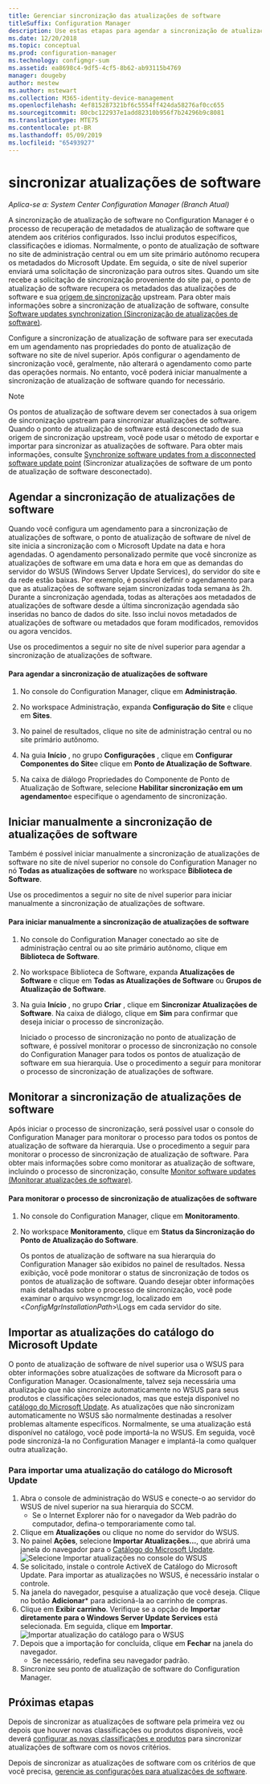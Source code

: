 ```yaml
---
title: Gerenciar sincronização das atualizações de software
titleSuffix: Configuration Manager
description: Use estas etapas para agendar a sincronização de atualizações de software, iniciar a sincronização de atualizações de software manualmente e monitorar a sincronização de atualizações de software.
ms.date: 12/20/2018
ms.topic: conceptual
ms.prod: configuration-manager
ms.technology: configmgr-sum
ms.assetid: ea8698c4-9df5-4cf5-8b62-ab93115b4769
manager: dougeby
author: mestew
ms.author: mstewart
ms.collection: M365-identity-device-management
ms.openlocfilehash: 4ef815287321bf6c5554ff424da58276af0cc655
ms.sourcegitcommit: 80cbc122937e1add82310b956f7b24296b9c8081
ms.translationtype: MTE75
ms.contentlocale: pt-BR
ms.lasthandoff: 05/09/2019
ms.locfileid: "65493927"
---
```

#  <a name="BKMK_SUMSync"></a> sincronizar atualizações de software

*Aplica-se a: System Center Configuration Manager (Branch Atual)*

 A sincronização de atualização de software no Configuration Manager é o processo de recuperação de metadados de atualização de software que atendem aos critérios configurados. Isso inclui produtos específicos, classificações e idiomas. Normalmente, o ponto de atualização de software no site de administração central ou em um site primário autônomo recupera os metadados do Microsoft Update. Em seguida, o site de nível superior enviará uma solicitação de sincronização para outros sites. Quando um site recebe a solicitação de sincronização proveniente do site pai, o ponto de atualização de software recupera os metadados das atualizações de software e sua [origem de sincronização](../plan-design/plan-for-software-updates.md#BKMK_SyncSource) upstream. Para obter mais informações sobre a sincronização de atualização de software, consulte [Software updates synchronization (Sincronização de atualizações de software)](../understand/software-updates-introduction.md#BKMK_Synchronization).

Configure a sincronização de atualização de software para ser executada em um agendamento nas propriedades do ponto de atualização de software no site de nível superior. Após configurar o agendamento de sincronização você, geralmente, não alterará o agendamento como parte das operações normais. No entanto, você poderá iniciar manualmente a sincronização de atualização de software quando for necessário.

  > [!NOTE]  
  >  Os pontos de atualização de software devem ser conectados à sua origem de sincronização upstream para sincronizar atualizações de software. Quando o ponto de atualização de software está desconectado de sua origem de sincronização upstream, você pode usar o método de exportar e importar para sincronizar as atualizações de software. Para obter mais informações, consulte [Synchronize software updates from a disconnected software update point](synchronize-software-updates-disconnected.md) (Sincronizar atualizações de software de um ponto de atualização de software desconectado).  

## <a name="schedule-software-updates-synchronization"></a>Agendar a sincronização de atualizações de software
Quando você configura um agendamento para a sincronização de atualizações de software, o ponto de atualização de software de nível de site inicia a sincronização com o Microsoft Update na data e hora agendadas. O agendamento personalizado permite que você sincronize as atualizações de software em uma data e hora em que as demandas do servidor do WSUS (Windows Server Update Services), do servidor do site e da rede estão baixas. Por exemplo, é possível definir o agendamento para que as atualizações de software sejam sincronizadas toda semana às 2h. Durante a sincronização agendada, todas as alterações aos metadados de atualizações de software desde a última sincronização agendada são inseridas no banco de dados do site. Isso inclui novos metadados de atualizações de software ou metadados que foram modificados, removidos ou agora vencidos.

Use os procedimentos a seguir no site de nível superior para agendar a sincronização de atualizações de software.  

#### <a name="to-schedule-software-updates-synchronization"></a>Para agendar a sincronização de atualizações de software  

  1.  No console do Configuration Manager, clique em **Administração**.  

  2.  No workspace Administração, expanda **Configuração do Site** e clique em **Sites**.  

  3.  No painel de resultados, clique no site de administração central ou no site primário autônomo.  

  4.  Na guia **Início** , no grupo **Configurações** , clique em **Configurar Componentes do Site**e clique em **Ponto de Atualização de Software**.  

  5.  Na caixa de diálogo Propriedades do Componente de Ponto de Atualização de Software, selecione **Habilitar sincronização em um agendamento**e especifique o agendamento de sincronização.  

## <a name="manually-start-software-updates-synchronization"></a>Iniciar manualmente a sincronização de atualizações de software
Também é possível iniciar manualmente a sincronização de atualizações de software no site de nível superior no console do Configuration Manager no nó **Todas as atualizações de software** no workspace **Biblioteca de Software**.  

Use os procedimentos a seguir no site de nível superior para iniciar manualmente a sincronização de atualizações de software.  

#### <a name="to-manually-start-software-updates-synchronization"></a>Para iniciar manualmente a sincronização de atualizações de software  

1. No console do Configuration Manager conectado ao site de administração central ou ao site primário autônomo, clique em **Biblioteca de Software**.  

2. No workspace Biblioteca de Software, expanda **Atualizações de Software** e clique em **Todas as Atualizações de Software** ou **Grupos de Atualização de Software**.  

3. Na guia **Início** , no grupo **Criar** , clique em **Sincronizar Atualizações de Software**. Na caixa de diálogo, clique em **Sim** para confirmar que deseja iniciar o processo de sincronização.  

   Iniciado o processo de sincronização no ponto de atualização de software, é possível monitorar o processo de sincronização no console do Configuration Manager para todos os pontos de atualização de software em sua hierarquia. Use o procedimento a seguir para monitorar o processo de sincronização de atualizações de software.  


## <a name="monitor-software-updates-synchronization"></a>Monitorar a sincronização de atualizações de software
Após iniciar o processo de sincronização, será possível usar o console do Configuration Manager para monitorar o processo para todos os pontos de atualização de software da hierarquia. Use o procedimento a seguir para monitorar o processo de sincronização de atualização de software. Para obter mais informações sobre como monitorar as atualização de software, incluindo o processo de sincronização, consulte [Monitor software updates (Monitorar atualizações de software)](../deploy-use/monitor-software-updates.md).

#### <a name="to-monitor-the-software-updates-synchronization-process"></a>Para monitorar o processo de sincronização de atualizações de software  

1. No console do Configuration Manager, clique em **Monitoramento**.  

2. No workspace **Monitoramento**, clique em **Status da Sincronização do Ponto de Atualização do Software**.  

   Os pontos de atualização de software na sua hierarquia do Configuration Manager são exibidos no painel de resultados. Nessa exibição, você pode monitorar o status de sincronização de todos os pontos de atualização de software. Quando desejar obter informações mais detalhadas sobre o processo de sincronização, você pode examinar o arquivo wsyncmgr.log, localizado em <*ConfigMgrInstallationPath*>\Logs em cada servidor do site.  

## <a name="import-updates-from-the-microsoft-update-catalog"></a>Importar as atualizações do catálogo do Microsoft Update

O ponto de atualização de software de nível superior usa o WSUS para obter informações sobre atualizações de software da Microsoft para o Configuration Manager. Ocasionalmente, talvez seja necessária uma atualização que não sincronize automaticamente no WSUS para seus produtos e classificações selecionados, mas que esteja disponível no [catálogo do Microsoft Update](https://catalog.update.microsoft.com). As atualizações que não sincronizam automaticamente no WSUS são normalmente destinadas a resolver problemas altamente específicos. Normalmente, se uma atualização está disponível no catálogo, você pode importá-la no WSUS. Em seguida, você pode sincronizá-la no Configuration Manager e implantá-la como qualquer outra atualização.

### <a name="to-import-an-update-from-the-microsoft-update-catalog"></a>Para importar uma atualização do catálogo do Microsoft Update

1. Abra o console de administração do WSUS e conecte-o ao servidor do WSUS de nível superior na sua hierarquia do SCCM. 
   - Se o Internet Explorer não for o navegador da Web padrão do computador, defina-o temporariamente como tal.
2. Clique em **Atualizações** ou clique no nome do servidor do WSUS. 
3. No painel **Ações**, selecione **Importar Atualizações...**, que abrirá uma janela do navegador para o [Catálogo do Microsoft Update](https://catalog.update.microsoft.com).
   ![Selecione Importar atualizações no console do WSUS](media/wsus-console-import-updates.png)
4. Se solicitado, instale o controle ActiveX de Catálogo do Microsoft Update. Para importar as atualizações no WSUS, é necessário instalar o controle. 
5. Na janela do navegador, pesquise a atualização que você deseja. Clique no botão **Adicionar*** para adicioná-la ao carrinho de compras.
6. Clique em **Exibir carrinho**. Verifique se a opção de **Importar diretamente para o Windows Server Update Services** está selecionada. Em seguida, clique em **Importar**.
    ![Importar atualização do catálogo para o WSUS](./media/import-catalog-update-into-wsus.png)
7. Depois que a importação for concluída, clique em **Fechar** na janela do navegador.
     - Se necessário, redefina seu navegador padrão.
8. Sincronize seu ponto de atualização de software do Configuration Manager.


## <a name="next-steps"></a>Próximas etapas
Depois de sincronizar as atualizações de software pela primeira vez ou depois que houver novas classificações ou produtos disponíveis, você deverá [configurar as novas classificações e produtos](configure-classifications-and-products.md) para sincronizar atualizações de software com os novos critérios.

Depois de sincronizar as atualizações de software com os critérios de que você precisa, [gerencie as configurações para atualizações de software](manage-settings-for-software-updates.md).  
